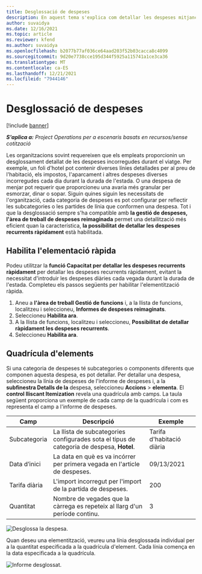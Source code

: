 ```yaml
---
title: Desglossació de despeses
description: En aquest tema s'explica com detallar les despeses mitjançant l'espai de treball de despeses reimaginat.
author: suvaidya
ms.date: 12/16/2021
ms.topic: article
ms.reviewer: kfend
ms.author: suvaidya
ms.openlocfilehash: b2077b77af036ce64aad203f52b03cacca8c4099
ms.sourcegitcommit: 9d20e7738cce195d344f5925a115741a1ce3ca36
ms.translationtype: MT
ms.contentlocale: ca-ES
ms.lasthandoff: 12/21/2021
ms.locfileid: "7944146"
---
```

# <a name="expense-itemization"></a>Desglossació de despeses

[!include [banner](../includes/banner.md)]

_**S'aplica a:** Project Operations per a escenaris basats en recursos/sense cotització_

Les organitzacions sovint requereixen que els empleats proporcionin un desglossament detallat de les despeses incorregudes durant el viatge. Per exemple, un foli d'hotel pot contenir diverses línies detallades per al preu de l'habitació, els impostos, l'aparcament i altres despeses diverses incorregudes cada dia durant la durada de l'estada. O una despesa de menjar pot requerir que proporcioneu una avaria més granular per esmorzar, dinar o sopar. Siguin quines siguin les necessitats de l'organització, cada categoria de despeses es pot configurar per reflectir les subcategories o les partides de línia que conformen una despesa. Tot i que la desglossació sempre s'ha compatible amb **la gestió de despeses,** **l'àrea de treball de despeses reimaginada** permet una detallització més eficient quan la característica, **la possibilitat de detallar les despeses recurrents ràpidament** està habilitada.  

## <a name="enable-quick-itemization"></a>Habilita l'elementació ràpida 

Podeu utilitzar la **funció Capacitat per detallar les despeses recurrents ràpidament** per detallar les despeses recurrents ràpidament, evitant la necessitat d'introduir les despeses diàries cada vegada durant la durada de l'estada. Completeu els passos següents per habilitar l'elementització ràpida.

1. Aneu a **l'àrea de treball Gestió de funcions** i, a la llista de funcions, localitzeu i seleccioneu, **Informes de despeses reimaginats**. 
2. Seleccioneu **Habilita ara**. 
3. A la llista de funcions, localitzeu i seleccioneu, **Possibilitat de detallar ràpidament les despeses recurrents**.
4. Seleccioneu **Habilita ara**. 

## <a name="itemization-grid"></a>Quadrícula d'elements 

Si una categoria de despeses té subcategories o components diferents que componen aquesta despesa, es pot detallar. Per detallar una despesa, seleccioneu la línia de despeses de l'informe de despeses i, a la **subfinestra Detalls de la** despesa, seleccioneu **Accions** > **elementa**. El **control lliscant Itemization** revela una quadrícula amb camps. La taula següent proporciona un exemple de cada camp de la quadrícula i com es representa el camp a l'informe de despeses. 

|     Camp          |     Descripció                                                                                  |     Exemple              |
|--------------------|--------------------------------------------------------------------------------------------------|--------------------------|
|     Subcategoria    |     La llista de subcategories configurades sota el tipus de categoria de despesa, **Hotel**.             |     Tarifa d'habitació diària      |
|     Data d’inici     |     La data en què es va incórrer per primera vegada en l'article de despeses.                                           |     09/13/2021           |
|     Tarifa diària     |     L'import incorregut per l'import de la partida de despeses.                                                    |     200                  |
|     Quantitat       |     Nombre de vegades que la càrrega es repeteix al llarg d'un període continu.                       |     3                    |

![Desglossa la despesa.](media/Itemization%20screen%201.png)

Quan deseu una elementització, veureu una línia desglossada individual per a la quantitat especificada a la quadrícula d'element. Cada línia comença en la data especificada a la quadrícula.

![Informe desglossat.](media/Itemization%20screen%202.png)

